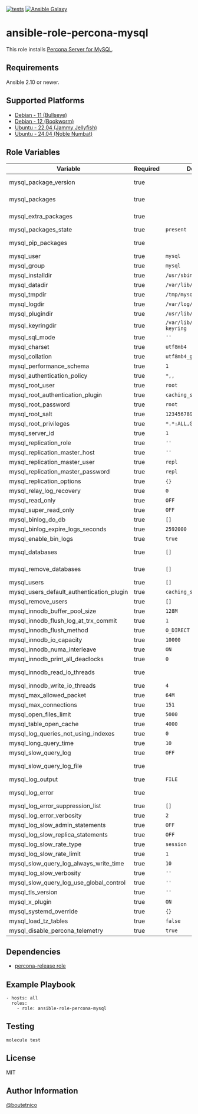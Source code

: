 [![tests](https://github.com/boutetnico/ansible-role-percona-mysql/workflows/Test%20ansible%20role/badge.svg)](https://github.com/boutetnico/ansible-role-percona-mysql/actions?query=workflow%3A%22Test+ansible+role%22)
[![Ansible Galaxy](https://img.shields.io/badge/galaxy-boutetnico.percona_mysql-blue.svg)](https://galaxy.ansible.com/boutetnico/percona_mysql)

ansible-role-percona-mysql
==========================

This role installs [Percona Server for MySQL](https://www.percona.com/mysql/software/percona-server-for-mysql).

Requirements
------------

Ansible 2.10 or newer.

Supported Platforms
-------------------

- [Debian - 11 (Bullseye)](https://wiki.debian.org/DebianBullseye)
- [Debian - 12 (Bookworm)](https://wiki.debian.org/DebianBookworm)
- [Ubuntu - 22.04 (Jammy Jellyfish)](http://releases.ubuntu.com/22.04/)
- [Ubuntu - 24.04 (Noble Numbat)](http://releases.ubuntu.com/24.04/)

Role Variables
--------------

| Variable                                  | Required | Default                  | Choices   | Comments                              |
|-------------------------------------------|----------|--------------------------|-----------|---------------------------------------|
| mysql_package_version                     | true     |                          | string    | See `defaults/main.yml`.              |
| mysql_packages                            | true     |                          | list      | See `defaults/main.yml`.              |
| mysql_extra_packages                      | true     |                          | list      | See `defaults/main.yml`.              |
| mysql_packages_state                      | true     | `present`                | string    |                                       |
| mysql_pip_packages                        | true     |                          | list      | See `defaults/main.yml`.              |
| mysql_user                                | true     | `mysql`                  | string    |                                       |
| mysql_group                               | true     | `mysql`                  | string    |                                       |
| mysql_installdir                          | true     | `/usr/sbin`              | string    |                                       |
| mysql_datadir                             | true     | `/var/lib/mysql`         | string    |                                       |
| mysql_tmpdir                              | true     | `/tmp/mysql`             | string    |                                       |
| mysql_logdir                              | true     | `/var/log/mysql`         | string    |                                       |
| mysql_plugindir                           | true     | `/usr/lib/mysql/plugin`  | string    |                                       |
| mysql_keyringdir                          | true     | `/var/lib/mysql-keyring` | string    |                                       |
| mysql_sql_mode                            | true     | `''`                     | string    |                                       |
| mysql_charset                             | true     | `utf8mb4`                | string    |                                       |
| mysql_collation                           | true     | `utf8mb4_general_ci`     | string    |                                       |
| mysql_performance_schema                  | true     | `1`                      | int       |                                       |
| mysql_authentication_policy               | true     | `*,,`                    | string    |                                       |
| mysql_root_user                           | true     | `root`                   | string    |                                       |
| mysql_root_authentication_plugin          | true     | `caching_sha2_password`  | string    |                                       |
| mysql_root_password                       | true     | `root`                   | string    |                                       |
| mysql_root_salt                           | true     | `1234567890abcdefghij`   | string    |                                       |
| mysql_root_privileges                     | true     | `*.*:ALL,GRANT`          | string    |                                       |
| mysql_server_id                           | true     | `1`                      | int       |                                       |
| mysql_replication_role                    | true     | `''`                     | string    | `master`, `slave` or `''`             |
| mysql_replication_master_host             | true     | `''`                     | string    |                                       |
| mysql_replication_master_user             | true     | `repl`                   | string    |                                       |
| mysql_replication_master_password         | true     | `repl`                   | string    |                                       |
| mysql_replication_options                 | true     | `{}`                     | dict      |                                       |
| mysql_relay_log_recovery                  | true     | `0`                      | int       |                                       |
| mysql_read_only                           | true     | `OFF`                    | string    |                                       |
| mysql_super_read_only                     | true     | `OFF`                    | string    |                                       |
| mysql_binlog_do_db                        | true     | `[]`                     | list      |                                       |
| mysql_binlog_expire_logs_seconds          | true     | `2592000`                | int       | Default to 30 days.                   |
| mysql_enable_bin_logs                     | true     | `true`                   | boolean   |                                       |
| mysql_databases                           | true     | `[]`                     | list      | Databases to create.                  |
| mysql_remove_databases                    | true     | `[]`                     | list      | Databases to remove.                  |
| mysql_users                               | true     | `[]`                     | list      | Users to create.                      |
| mysql_users_default_authentication_plugin | true     | `caching_sha2_password`  | string    |                                       |
| mysql_remove_users                        | true     | `[]`                     | list      | Users to remove.                      |
| mysql_innodb_buffer_pool_size             | true     | `128M`                   | string    |                                       |
| mysql_innodb_flush_log_at_trx_commit      | true     | `1`                      | int       |                                       |
| mysql_innodb_flush_method                 | true     | `O_DIRECT`               | string    |                                       |
| mysql_innodb_io_capacity                  | true     | `10000`                  | int       |                                       |
| mysql_innodb_numa_interleave              | true     | `ON`                     | string    |                                       |
| mysql_innodb_print_all_deadlocks          | true     | `0`                      | int       |                                       |
| mysql_innodb_read_io_threads              | true     |                          | int       | See `defaults/main.yml`.              |
| mysql_innodb_write_io_threads             | true     | `4`                      | int       |                                       |
| mysql_max_allowed_packet                  | true     | `64M`                    | string    |                                       |
| mysql_max_connections                     | true     | `151`                    | int       |                                       |
| mysql_open_files_limit                    | true     | `5000`                   | int       |                                       |
| mysql_table_open_cache                    | true     | `4000`                   | int       |                                       |
| mysql_log_queries_not_using_indexes       | true     | `0`                      | int       |                                       |
| mysql_long_query_time                     | true     | `10`                     | int       |                                       |
| mysql_slow_query_log                      | true     | `OFF`                    | string    |                                       |
| mysql_slow_query_log_file                 | true     |                          | string    | See `defaults/main.yml`.              |
| mysql_log_output                          | true     | `FILE`                   | string    |                                       |
| mysql_log_error                           | true     |                          | string    | See `defaults/main.yml`.              |
| mysql_log_error_suppression_list          | true     | `[]`                     | list      |                                       |
| mysql_log_error_verbosity                 | true     | `2`                      | int       |                                       |
| mysql_log_slow_admin_statements           | true     | `OFF`                    | string    |                                       |
| mysql_log_slow_replica_statements         | true     | `OFF`                    | string    |                                       |
| mysql_log_slow_rate_type                  | true     | `session`                | string    |                                       |
| mysql_log_slow_rate_limit                 | true     | `1`                      | int       |                                       |
| mysql_slow_query_log_always_write_time    | true     | `10`                     | int       |                                       |
| mysql_log_slow_verbosity                  | true     | `''`                     | string    |                                       |
| mysql_slow_query_log_use_global_control   | true     | `''`                     | string    |                                       |
| mysql_tls_version                         | true     | `''`                     | string    |                                       |
| mysql_x_plugin                            | true     | `ON`                     | string    |                                       |
| mysql_systemd_override                    | true     | `{}`                     | dict      |                                       |
| mysql_load_tz_tables                      | true     | `false`                  | boolean   |                                       |
| mysql_disable_percona_telemetry           | true     | `true`                   | boolean   | Privacy by default.                   |

Dependencies
------------

- [percona-release role](https://github.com/boutetnico/ansible-role-percona-release/)

Example Playbook
----------------

    - hosts: all
      roles:
        - role: ansible-role-percona-mysql

Testing
-------

    molecule test

License
-------

MIT

Author Information
------------------

[@boutetnico](https://github.com/boutetnico)

